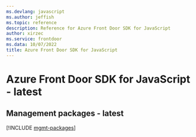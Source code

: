 ```yaml
---
ms.devlang: javascript
ms.author: jeffish
ms.topic: reference
description: Reference for Azure Front Door SDK for JavaScript
author: xirzec
ms.service: frontdoor
ms.data: 10/07/2022
title: Azure Front Door SDK for JavaScript
---
```

# Azure Front Door SDK for JavaScript - latest

## Management packages - latest
[!INCLUDE [mgmt-packages](front-door-mgmt-index.md)]